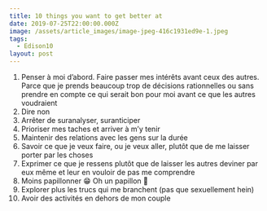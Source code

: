 ```yaml
---
title: 10 things you want to get better at
date: 2019-07-25T22:00:00.000Z
image: /assets/article_images/image-jpeg-416c1931ed9e-1.jpeg
tags:
  - Edison10
layout: post
---
```

1. Penser à moi d’abord. Faire passer mes intérêts avant ceux des autres. Parce que je prends beaucoup trop de décisions rationnelles ou sans prendre en compte ce qui serait bon pour moi avant ce que les autres voudraient
2. Dire non
3. Arrêter de suranalyser, suranticiper 
4. Prioriser mes taches et arriver à m’y tenir
5. Maintenir des relations avec les gens sur la durée
6. Savoir ce que je veux faire, ou je veux aller, plutôt que de me laisser porter par les choses
7. Exprimer ce que je ressens plutôt que de laisser les autres deviner par eux même et leur en vouloir de pas me comprendre
8. Moins papillonner 😁 Oh un papillon 🦋 
9. Explorer plus les trucs qui me branchent (pas que sexuellement hein)
10. Avoir des activités en dehors de mon couple





